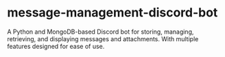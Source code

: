 # message-management-discord-bot
A Python and MongoDB-based Discord bot for storing, managing, retrieving, and displaying messages and attachments. With multiple features designed for ease of use.
